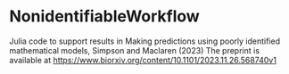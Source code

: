 # NonidentifiableWorkflow
Julia code to support results in Making predictions using poorly identified mathematical models, Simpson and Maclaren (2023)
The preprint is available at https://www.biorxiv.org/content/10.1101/2023.11.26.568740v1
